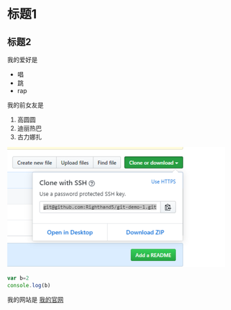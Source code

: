 # 标题1
## 标题2


我的爱好是

* 唱
* 跳
* rap

我的前女友是
1. 高圆圆
2. 迪丽热巴
3. 古力娜扎
   
![picture2](1.png)

```javascript
var b=2
console.log(b)
```

我的网站是 [我的官网](https://xyx1530966653.com)



